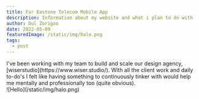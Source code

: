 ```yaml
---
title: Far Eastone Telecom Mobile App
description: Information about my website and what i plan to do with
author: Dul Zorigoo
date: 2022-05-09
featuredImage: /static/img/halo.png
tags:
  - post
---
```


<div></div>
<div class="max-w-md">
  I've been working with my team to build and scale our design agency, [wiserstudio](https://www.wiser.studio/). With all the client work and daily to-do's I felt like having something to continuously tinker with would help me mentally and professionally too (quite obvious).
</div>
<div></div>

<div></div>
![Hello](/static/img/halo.png)
<div></div>